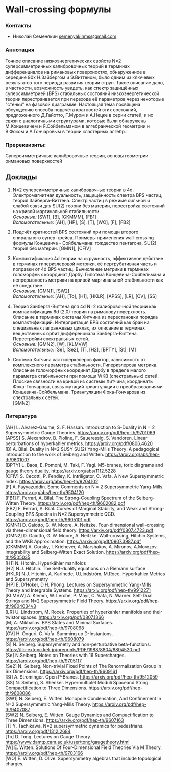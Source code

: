 # Wall-crossing формулы

### Контакты

* Николай Семенякин <semenyakinms@gmail.com>

### Аннотация
Точное описание низкоэнергетических свойств N=2 суперсимметричных калибровочных теорий в терминах дифференциалов на римановых поверхностях, обнаруженное в середине 90х Н.Зайбергом и Э.Виттеном, было одним из ключевых результатов того периода развития теории струн. Такое описание дало, в частности, возможность увидеть, как спектр защищённых суперсимметрией (BPS) стабильных состояний низкоэнергетической теории перестраивается при переходе её параметров через некоторые "стенки" на фазовой диаграмме. Настоящая тема посвящена обсуждению способа подсчёта кратностей этих состояний, предложенного Д.Гайотто, Г.Муром и А.Нецке в серии статей, и их связи с аналогичными структурами, которые были обнаружены М.Концевичем и Я.Сойбельманом в алгебраической геометрии и В.Фоком и А.Гончаровым в теории кластерных алгебр.  

### Пререквизиты:
Суперсимметричные калибровочные теории, основы геометрии римановых поверхностей  

## Доклады

1. N=2 суперсимметричные калибровочные теории в 4d. Электромагнитная дуальность, защищённость спектра BPS частиц, теория Зайберга-Виттена. Спектр частиц в режиме сильной и слабой связи для SU(2) теории без материи, перестройка состояний на кривой маргинальной стабильности.  
*Основные:* [SW1], [B], [GKMMM], [FB1]  
*Вспомогательные:* [AH], [HP], [S], [T], [WO], [F], [FB2]  

2. Подсчёт кратностей BPS состояний при помощи второго спирального супер-трейса. Примеры применения wall-crossing формулы Концевича - Сойбельмана: тождество пентагона, SU(2) теория без материи.
[GMN1], [CFIV]  

3. Компактификация 4d теории на окружность, эффективное действие в терминах гиперкэлеровой метрики, её пертрубативная часть и поправки от 4d BPS частиц. Вычисление метрики в терминах голоморфных координат Дарбу. Гипотеза Концевича-Сойбельмана и непрерывность метрики на кривой маргинальной стабильности как её следствие.  
*Основные:* [GMN1], [SW2]  
*Вспомогательные:* [AH], [To], [H1], [HKLR], [APSS], [LR], [OV], [SS]  

4. Теория Зайберга-Виттена для 4d N=2 калибровочной теории как компактификация 6d (2,0) теории на риманову поверхность. Описание в терминах системы Хитчина из перестановки порядка компактификаций. Интерпретация BPS состояний как бран на специальных лагранжевых циклах, их описание в терминах вещественных орбит дифференциала Зайберга-Виттена. Перестройки спектральных сетей.  
*Основные:* [GMN2], [W], [KLMVW]  
*Вспомогательные:* [Se], [Se2], [T], [H2], [BPTY], [St], [M]  

5. Система Хитчина как гиперкэлеров фактор, зависимость от комплексного параметра стабильности. Гиперкэлерова метрика. Описание голоморфных координат Дарбу в пределе малого параметра стабильности при помощи WKB (спектральных) сетей. Плоские связности на кривой из системы Хитчина, координаты Фока-Гончарова, связь мутаций триангуляции с преобразованиями Концевича-Сойбельмана. Триангуляции Фока-Гончарова из спектральных сетей.  
[GMN2]  

### Литература
[AH] L. Alvarez-Gaume, S. F. Hassan. Introduction to S-Duality in N = 2 Supersymmetric Gauge Theories. <https://arxiv.org/pdf/hep-th/9701069>  
[APSS] S. Alexandrov, B. Pioline, F. Saueressig, S. Vandoren. Linear perturbations of hyperkahler metrics. <https://arxiv.org/pdf/0806.4620>  
[B] A. Bilal. Duality in N=2 SUSY SU(2) Yang-Mills Theory: A pedagogical introduction to the work of Seiberg and Witten. <https://arxiv.org/abs/hep-th/9601007>  
[BPTY] L. Baoa, E. Pomoni, M. Taki, F. Yagi. M5-branes,  toric diagrams and gauge theory duality. <https://arxiv.org/abs/1112.5228>  
[CFIV] S. Cecotti, P. Fendley, K. Intriligator, C. Vafa. A New Supersymmetric Index. <https://arxiv.org/abs/hep-th/9204102>  
[F] A. Fayyazuddin. Some Comments on N = 2 Supersymmetric Yang-Mills. <https://arxiv.org/abs/hep-th/9504120>  
[FB1] F. Ferrari, A. Bilal. The Strong-Coupling Spectrum of the Seiberg-Witten Theory. <https://arxiv.org/pdf/hep-th/9602082.pdf>  
[FB2] F. Ferrari, A. Bilal. Curves of Marginal Stability, and Weak and Strong-Coupling BPS Spectra in N=2 Supersymmetric QCD. <https://arxiv.org/pdf/hep-th/9605101.pdf>  
[GMN1] D. Gaiotto, G. W. Moore, A. Neitzke. Four-dimensional wall-crossing via three-dimensional field theory. <https://arxiv.org/pdf/0807.4723.pdf>  
[GMN2] D. Gaiotto, G. W. Moore, A. Neitzke. Wall-crossing, Hitchin Systems, and the WKB Approximation. <https://arxiv.org/pdf/0907.3987.pdf>  
[GKMMM] A. Gorsky, I. Krichever, A. Marshakov, A. Mironov, A.Morozov. Integrability and Seiberg-Witten Exact Solution. <https://arxiv.org/pdf/hep-th/9505035>  
[H1] N. Hitchin. Hyperkähler manifolds  
[H2] N.J. Hitchin. The Self-duality equations on a Riemann surface  
[HKLR] N.J. Hitchin, A. Karlhede, U.Lindstrόm, M.Roce. Hyperkahler Metrics and Supersymmetry  
[HP] E. D’Hoker, D.H. Phong. Lectures on Supersymmetric Yang-Mills Theory and Integrable Systems. <https://arxiv.org/pdf/hep-th/9912271>  
[KLMVW] A. Klemm, W. Lerche, P. Mayr, C. Vafa, N. Warner. Self-Dual Strings and N=2 Supersymmetric Field Theory. <https://arxiv.org/pdf/hep-th/9604034v3>  
[LR] U. Lindstrom, M. Rocek. Properties of hyperkahler manifolds and their twistor spaces. <https://arxiv.org/pdf/0807.1366>  
[M] A. Mikhailov. BPS States and Minimal Surfaces. <https://arxiv.org/pdf/hep-th/9708068>  
[OV] H. Ooguri, C. Vafa. Summing up D-Instantons. <https://arxiv.org/pdf/hep-th/9608079>  
[S] N. Seiberg. Supersymmetry and non-perturbative beta-functions. <https://lib-extopc.kek.jp/preprints/PDF/1988/8804/8804520.pdf>  
[Se] N.Seiberg. Notes on Theories with 16 Supercharges. <https://arxiv.org/pdf/hep-th/9705117>  
[Se2] N. Seiberg. Non-trivial Fixed Points of The Renormalization Group in Six Dimensions. <https://arxiv.org/pdf/hep-th/9609161>  
[St] A. Strominger. Open P-Branes. <https://arxiv.org/pdf/hep-th/9512059>  
[SS] N. Seiberg, S. Shenker. Hypermultiplet Moduli Spaceand String Compactification to Three Dimensions. <https://arxiv.org/pdf/hep-th/9608086>  
[SW1] N. Seiberg, E. Witten. Monopole Condensation, And Confinement In N=2 Supersymmetric Yang-Mills Theory. <https://arxiv.org/pdf/hep-th/9407087>  
[SW2] N. Seiberg, E. Witten. Gauge Dynamics and Compactification to Three Dimensions. <https://arxiv.org/pdf/hep-th/9607163>  
[T] Y. Tachikawa. N=2 supersymmetric dynamics for pedestrians. <https://arxiv.org/pdf/1312.2684>   
[To] D. Tong. Lectures on Gauge Theory. <https://www.damtp.cam.ac.uk/user/tong/gaugetheory.html>  
[W] E. Witten. Solutions Of Four-Dimensional Field Theories Via M Theory. <https://arxiv.org/pdf/hep-th/9703166>  
[WO] E. Witten, D. Olive. Supersymmetry algebras that include topological charges.  
